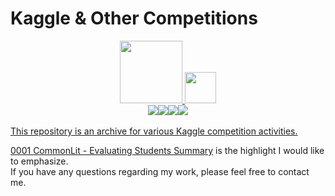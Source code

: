 # Kaggle & Other Competitions

<div align="center">
  <a href="https://www.kaggle.com/jasonheesanglee"><img src="https://www.kaggle.com/static/images/site-logo.svg" width="100" /> <img src="https://www.kaggle.com/static/images/tiers/master@192.png" width="50" /> 
</div>   
<div align="center">
  <img src="https://road-to-kaggle-grandmaster.vercel.app/api/badges/jasonheesanglee/competitions" /><img src="https://road-to-kaggle-grandmaster.vercel.app/api/badges/jasonheesanglee/dataset" /><img src="https://road-to-kaggle-grandmaster.vercel.app/api/badges/jasonheesanglee/notebook" /><img src="https://road-to-kaggle-grandmaster.vercel.app/api/badges/jasonheesanglee/discussion" />
</div>
    
<br>
This repository is an archive for various Kaggle competition activities.<br>

[0001 CommonLit - Evaluating Students Summary](https://github.com/jasonheesanglee/kaggle/tree/main/0001%20CommonLit) is the highlight I would like to emphasize.<br>
If you have any questions regarding my work, please feel free to contact me.<br>
